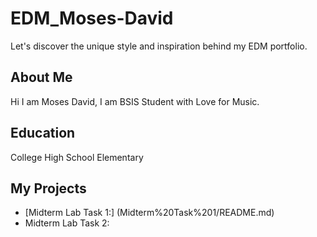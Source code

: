 # EDM_Moses-David
Let's discover the unique style and inspiration behind my EDM portfolio.

## About Me ##
Hi I am Moses David, I am BSIS Student with Love for Music.

## Education ##
College
High School
Elementary

## My Projects ##
- [Midterm Lab Task 1:] (Midterm%20Task%201/README.md)
- Midterm Lab Task 2:

